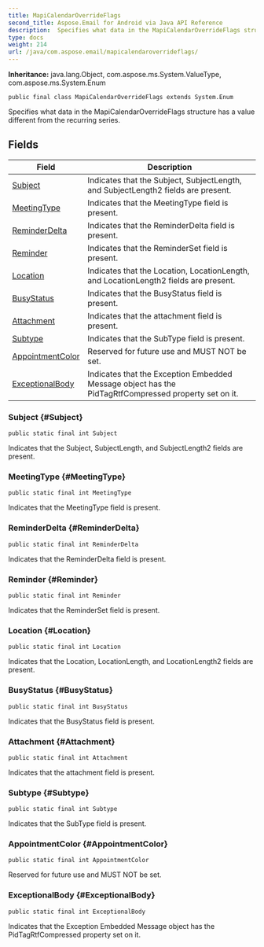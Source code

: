 ```yaml
---
title: MapiCalendarOverrideFlags
second_title: Aspose.Email for Android via Java API Reference
description:  Specifies what data in the MapiCalendarOverrideFlags structure has a value different from the recurring series.
type: docs
weight: 214
url: /java/com.aspose.email/mapicalendaroverrideflags/
---
```

**Inheritance:**
java.lang.Object, com.aspose.ms.System.ValueType, com.aspose.ms.System.Enum
```
public final class MapiCalendarOverrideFlags extends System.Enum
```

Specifies what data in the MapiCalendarOverrideFlags structure has a value different from the recurring series.
## Fields

| Field | Description |
| --- | --- |
| [Subject](#Subject) | Indicates that the Subject, SubjectLength, and SubjectLength2 fields are present. |
| [MeetingType](#MeetingType) | Indicates that the MeetingType field is present. |
| [ReminderDelta](#ReminderDelta) | Indicates that the ReminderDelta field is present. |
| [Reminder](#Reminder) | Indicates that the ReminderSet field is present. |
| [Location](#Location) | Indicates that the Location, LocationLength, and LocationLength2 fields are present. |
| [BusyStatus](#BusyStatus) | Indicates that the BusyStatus field is present. |
| [Attachment](#Attachment) | Indicates that the attachment field is present. |
| [Subtype](#Subtype) | Indicates that the SubType field is present. |
| [AppointmentColor](#AppointmentColor) | Reserved for future use and MUST NOT be set. |
| [ExceptionalBody](#ExceptionalBody) | Indicates that the Exception Embedded Message object has the PidTagRtfCompressed property set on it. |
### Subject {#Subject}
```
public static final int Subject
```


Indicates that the Subject, SubjectLength, and SubjectLength2 fields are present.

### MeetingType {#MeetingType}
```
public static final int MeetingType
```


Indicates that the MeetingType field is present.

### ReminderDelta {#ReminderDelta}
```
public static final int ReminderDelta
```


Indicates that the ReminderDelta field is present.

### Reminder {#Reminder}
```
public static final int Reminder
```


Indicates that the ReminderSet field is present.

### Location {#Location}
```
public static final int Location
```


Indicates that the Location, LocationLength, and LocationLength2 fields are present.

### BusyStatus {#BusyStatus}
```
public static final int BusyStatus
```


Indicates that the BusyStatus field is present.

### Attachment {#Attachment}
```
public static final int Attachment
```


Indicates that the attachment field is present.

### Subtype {#Subtype}
```
public static final int Subtype
```


Indicates that the SubType field is present.

### AppointmentColor {#AppointmentColor}
```
public static final int AppointmentColor
```


Reserved for future use and MUST NOT be set.

### ExceptionalBody {#ExceptionalBody}
```
public static final int ExceptionalBody
```


Indicates that the Exception Embedded Message object has the PidTagRtfCompressed property set on it.


